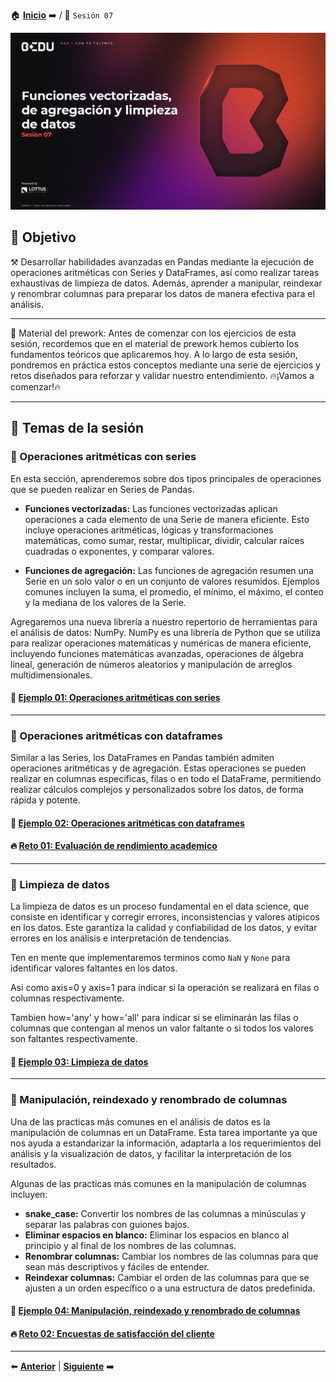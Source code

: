 🏠 [**Inicio**](../Readme.md) ➡️ / 📖 `Sesión 07`

<div align="center">
    <img src="Imagenes/S07_Bedu.png" alt="Sesion_07">
</div>

## 🎯 Objetivo

⚒️ Desarrollar habilidades avanzadas en Pandas mediante la ejecución de operaciones aritméticas con Series y DataFrames, así como realizar tareas exhaustivas de limpieza de datos. Además, aprender a manipular, reindexar y renombrar columnas para preparar los datos de manera efectiva para el análisis.

---

📘 Material del prework:
Antes de comenzar con los ejercicios de esta sesión, recordemos que en el material de prework hemos cubierto los fundamentos teóricos que aplicaremos hoy. A lo largo de esta sesión, pondremos en práctica estos conceptos mediante una serie de ejercicios y retos diseñados para reforzar y validar nuestro entendimiento. 
🔥¡Vamos a comenzar!🔥

---

## 📂 Temas de la sesión

### 📖 Operaciones aritméticas con series

En esta sección, aprenderemos sobre dos tipos principales de operaciones que se pueden realizar en Series de Pandas.

- **Funciones vectorizadas:** Las funciones vectorizadas aplican operaciones a cada elemento de una Serie de manera eficiente. Esto incluye operaciones aritméticas, lógicas y transformaciones matemáticas, como sumar, restar, multiplicar, dividir, calcular raíces cuadradas o exponentes, y comparar valores.

- **Funciones de agregación:** Las funciones de agregación resumen una Serie en un solo valor o en un conjunto de valores resumidos. Ejemplos comunes incluyen la suma, el promedio, el mínimo, el máximo, el conteo y la mediana de los valores de la Serie.

Agregaremos una nueva librería a nuestro repertorio de herramientas para el análisis de datos: NumPy. NumPy es una librería de Python que se utiliza para realizar operaciones matemáticas y numéricas de manera eficiente, incluyendo funciones matemáticas avanzadas, operaciones de álgebra lineal, generación de números aleatorios y manipulación de arreglos multidimensionales.


#### 📜 **[Ejemplo 01: Operaciones aritméticas con series](Ejemplo-01/Readme.md)**

---

### 📖 Operaciones aritméticas con dataframes

Similar a las Series, los DataFrames en Pandas también admiten operaciones aritméticas y de agregación. Estas operaciones se pueden realizar en columnas específicas, filas o en todo el DataFrame, permitiendo realizar cálculos complejos y personalizados sobre los datos, de forma rápida y potente.


#### 📜 **[Ejemplo 02: Operaciones aritméticas con dataframes](Ejemplo-02/Readme.md)**
#### 🔥 **[Reto 01: Evaluación de rendimiento academico](Reto-01/Readme.md)**

---

### 📖 Limpieza de datos

La limpieza de datos es un proceso fundamental en el data science, que consiste en identificar y corregir errores, inconsistencias y valores atípicos en los datos. Este garantiza la calidad y confiabilidad de los datos, y evitar errores en los análisis e interpretación de tendencias.

Ten en mente que implementaremos terminos como `NaN` y `None` para identificar valores faltantes en los datos.

Asi como axis=0 y axis=1 para indicar si la operación se realizará en filas o columnas respectivamente.

Tambien how='any' y how='all' para indicar si se eliminarán las filas o columnas que contengan al menos un valor faltante o si todos los valores son faltantes respectivamente.



#### 📜 **[Ejemplo 03: Limpieza de datos](Ejemplo-03/Readme.md)**

---

### 📖 Manipulación, reindexado y renombrado de columnas

Una de las practicas más comunes en el análisis de datos es la manipulación de columnas en un DataFrame. Esta tarea importante ya que nos ayuda a estandarizar la información, adaptarla a los requerimientos del análisis y la visualización de datos, y facilitar la interpretación de los resultados.

Algunas de las practicas más comunes en la manipulación de columnas incluyen:

- **snake_case:** Convertir los nombres de las columnas a minúsculas y separar las palabras con guiones bajos.
- **Eliminar espacios en blanco:** Eliminar los espacios en blanco al principio y al final de los nombres de las columnas.
- **Renombrar columnas:** Cambiar los nombres de las columnas para que sean más descriptivos y fáciles de entender.
- **Reindexar columnas:** Cambiar el orden de las columnas para que se ajusten a un orden específico o a una estructura de datos predefinida.


#### 📜 **[Ejemplo 04: Manipulación, reindexado y renombrado de columnas](Ejemplo-04/Readme.md)**

#### 🔥 **[Reto 02: Encuestas de satisfacción del cliente](Reto-02/Readme.md)**


---

⬅️ [**Anterior**](../Readme.md) | [**Siguiente**](../Sesion-07/Readme.md) ➡️
